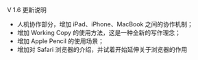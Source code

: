 V 1.6 更新说明

- 人机协作部分，增加 iPad、iPhone、MacBook 之间的协作机制；
- 增加 Working Copy 的使用方法，这是一种全新的写作理念；
- 增加 Apple Pencil 的使用场景；
- 增加对 Safari 浏览器的介绍，并试着开始延伸关于浏览器的作用